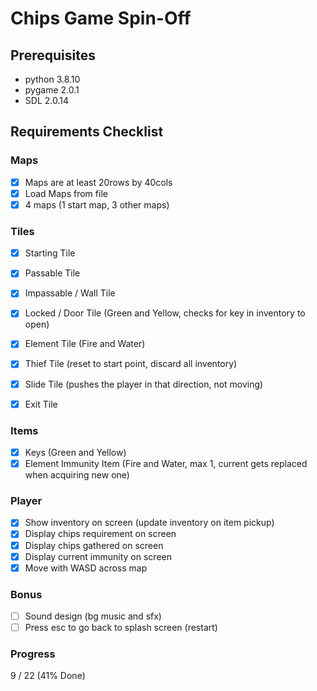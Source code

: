 # Chips Game Spin-Off

## Prerequisites

- python 3.8.10
- pygame 2.0.1
- SDL 2.0.14

## Requirements Checklist

### Maps
- [x] Maps are at least 20rows by 40cols
- [x] Load Maps from file
- [x] 4 maps (1 start map, 3 other maps)

### Tiles
- [x] Starting Tile 
- [x] Passable Tile 
- [x] Impassable / Wall Tile
- [x] Locked / Door Tile (Green and Yellow, checks for key in inventory to open)
- [x] Element Tile (Fire and Water)
- [x] Thief Tile (reset to start point, discard all inventory)
- [x] Slide Tile (pushes the player in that direction, not moving)
- [x] Exit Tile


### Items
- [x] Keys (Green and Yellow)
- [x] Element Immunity Item (Fire and Water, max 1, current gets replaced when acquiring new one)

### Player
- [x] Show inventory on screen (update inventory on item pickup)
- [x] Display chips requirement on screen
- [x] Display chips gathered on screen
- [x] Display current immunity on screen
- [x] Move with WASD across map

### Bonus
- [ ] Sound design (bg music and sfx)
- [ ] Press esc to go back to splash screen (restart)

### Progress
9 / 22 (41% Done)

